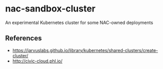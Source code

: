# nac-sandbox-cluster

An experimental Kubernetes cluster for some NAC-owned deployments

## References

- <https://jarvuslabs.github.io/library/kubernetes/shared-clusters/create-cluster/>
- <http://civic-cloud.phl.io/>
